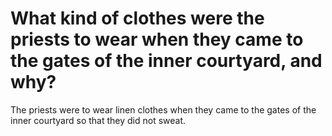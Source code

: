 # What kind of clothes were the priests to wear when they came to the gates of the inner courtyard, and why?

The priests were to wear linen clothes when they came to the gates of the inner courtyard so that they did not sweat.
